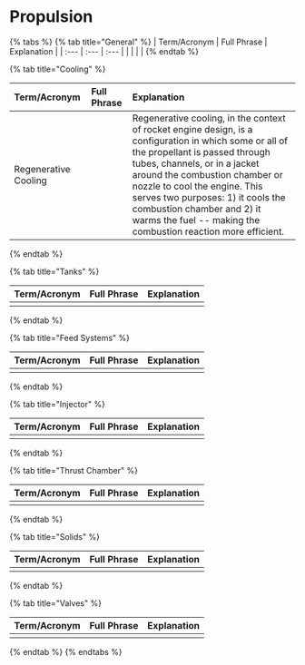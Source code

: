 # Propulsion

{% tabs %}
{% tab title="General" %}
| Term/Acronym | Full Phrase | Explanation |
| :--- | :--- | :--- |
|  |  |  |
{% endtab %}

{% tab title="Cooling" %}


| Term/Acronym | Full Phrase | Explanation |
| :--- | :--- | :--- |
| Regenerative Cooling |  | Regenerative cooling, in the context of rocket engine design, is a configuration in which some or all of the propellant is passed through tubes, channels, or in a jacket around the combustion chamber or nozzle to cool the engine. This serves two purposes: 1\) it cools the combustion chamber and 2\) it warms the fuel -- making the combustion reaction more efficient. |
{% endtab %}

{% tab title="Tanks" %}


| Term/Acronym | Full Phrase | Explanation |
| :--- | :--- | :--- |
|  |  |  |
{% endtab %}

{% tab title="Feed Systems" %}


| Term/Acronym | Full Phrase | Explanation |
| :--- | :--- | :--- |
|  |  |  |
{% endtab %}

{% tab title="Injector" %}


| Term/Acronym | Full Phrase | Explanation |
| :--- | :--- | :--- |
|  |  |  |
{% endtab %}

{% tab title="Thrust Chamber" %}


| Term/Acronym | Full Phrase | Explanation |
| :--- | :--- | :--- |
|  |  |  |
{% endtab %}

{% tab title="Solids" %}


| Term/Acronym | Full Phrase | Explanation |
| :--- | :--- | :--- |
|  |  |  |
{% endtab %}

{% tab title="Valves" %}


| Term/Acronym | Full Phrase | Explanation |
| :--- | :--- | :--- |
|  |  |  |
{% endtab %}
{% endtabs %}



